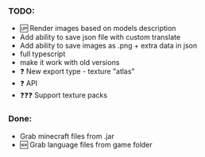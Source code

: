 ### TODO:
 - 🆙 Render images based on models description
 - Add ability to save json file with custom translate
 - Add ability to save images as .png + extra data in json
 - full typescript
 - make it work with old versions
 - ❓ New export type - texture "atlas"
 - ❓ API
 - ❓❓❓ Support texture packs

### Done:
 - Grab minecraft files from .jar
 - 🆕 Grab language files from game folder

